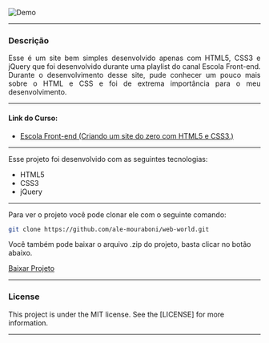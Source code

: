 ![Demo](readme/demo.gif)

---

<div style="text-align: justify">

### Descrição
Esse é um site bem simples desenvolvido apenas com HTML5, CSS3 e jQuery que foi desenvolvido durante uma playlist do canal Escola Front-end. Durante o desenvolvimento desse site, pude conhecer um pouco mais sobre o HTML e CSS e foi de extrema importância para o meu desenvolvimento.  

</div>

---

#### Link do Curso:

* [Escola Front-end (Criando um site do zero com HTML5 e CSS3.)](https://www.youtube.com/playlist?list=PL4iwH9RF8xHmjxVNJcyNSkVDYNUo6r2BM)

---

Esse projeto foi desenvolvido com as seguintes tecnologias:
* HTML5
* CSS3
* jQuery

---

Para ver o projeto você pode clonar ele com o seguinte comando:    

```sh
git clone https://github.com/ale-mouraboni/web-world.git
```  
  
Você também pode baixar o arquivo .zip do projeto, basta clicar no botão abaixo.  
  
[Baixar Projeto](https://github.com/ale-mouraboni/web-world/archive/refs/heads/main.zip)

---

### License
This project is under the MIT license. See the [LICENSE] for more information.

---